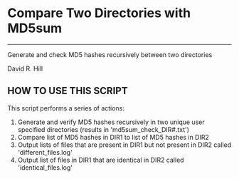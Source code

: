 # Compare Two Directories with MD5sum
-----------------------------------------------------------------------------
Generate and check MD5 hashes recursively between two directories

David R. Hill

## HOW TO USE THIS SCRIPT
This script performs a series of actions:

1. Generate and verify MD5 hashes recursively in two unique user specified directories (results in 'md5sum\_check_DIR#.txt')
2. Compare list of MD5 hashes in DIR1 to list of MD5 hashes in DIR2
3. Output lists of files that are present in DIR1 but not present in DIR2 called 'different\_files.log'
4. Output list of files in DIR1 that are identical in DIR2 called 'identical\_files.log'
